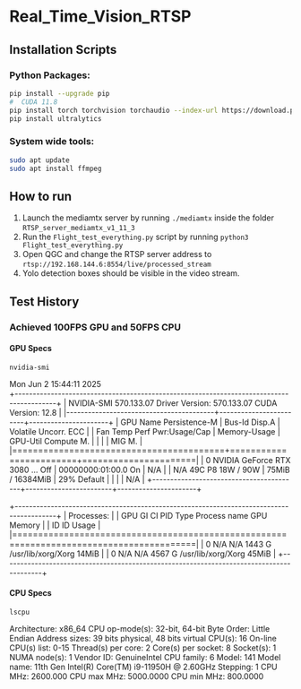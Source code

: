 # Real_Time_Vision_RTSP

## Installation Scripts

### Python Packages:

```bash
pip install --upgrade pip
#  CUDA 11.8
pip install torch torchvision torchaudio --index-url https://download.pytorch.org/whl/cu118
pip install ultralytics
```

### System wide tools:
```bash
sudo apt update
sudo apt install ffmpeg
```

## How to run
1. Launch the mediamtx server by running `./mediamtx` inside the folder `RTSP_server_mediamtx_v1_11_3`
2. Run the `Flight_test_everything.py` script by running `python3 Flight_test_everything.py`
3. Open QGC and change the RTSP server address to `rtsp://192.168.144.6:8554/live/processed_stream`
4. Yolo detection boxes should be visible in the video stream.

## Test History

### Achieved 100FPS GPU and 50FPS CPU
#### GPU Specs
`nvidia-smi`

Mon Jun  2 15:44:11 2025       
+-----------------------------------------------------------------------------------------+
| NVIDIA-SMI 570.133.07             Driver Version: 570.133.07     CUDA Version: 12.8     |
|-----------------------------------------+------------------------+----------------------+
| GPU  Name                 Persistence-M | Bus-Id          Disp.A | Volatile Uncorr. ECC |
| Fan  Temp   Perf          Pwr:Usage/Cap |           Memory-Usage | GPU-Util  Compute M. |
|                                         |                        |               MIG M. |
|=========================================+========================+======================|
|   0  NVIDIA GeForce RTX 3080 ...    Off |   00000000:01:00.0  On |                  N/A |
| N/A   49C    P8             18W /   90W |      75MiB /  16384MiB |     29%      Default |
|                                         |                        |                  N/A |
+-----------------------------------------+------------------------+----------------------+
                                                                                         
+-----------------------------------------------------------------------------------------+
| Processes:                                                                              |
|  GPU   GI   CI              PID   Type   Process name                        GPU Memory |
|        ID   ID                                                               Usage      |
|=========================================================================================|
|    0   N/A  N/A            1443      G   /usr/lib/xorg/Xorg                       14MiB |
|    0   N/A  N/A            4567      G   /usr/lib/xorg/Xorg                       45MiB |
+-----------------------------------------------------------------------------------------+

#### CPU Specs
`lscpu`

Architecture:                         x86_64
CPU op-mode(s):                       32-bit, 64-bit
Byte Order:                           Little Endian
Address sizes:                        39 bits physical, 48 bits virtual
CPU(s):                               16
On-line CPU(s) list:                  0-15
Thread(s) per core:                   2
Core(s) per socket:                   8
Socket(s):                            1
NUMA node(s):                         1
Vendor ID:                            GenuineIntel
CPU family:                           6
Model:                                141
Model name:                           11th Gen Intel(R) Core(TM) i9-11950H @ 2.60GHz
Stepping:                             1
CPU MHz:                              2600.000
CPU max MHz:                          5000.0000
CPU min MHz:                          800.0000
